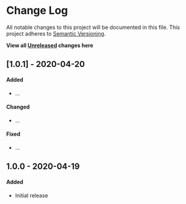 # Change Log
All notable changes to this project will be documented in this file.
This project adheres to [Semantic Versioning](http://semver.org/).

**View all [Unreleased][] changes here**

## [1.0.1] - 2020-04-20
#### Added
-   ...

#### Changed
-   ...

#### Fixed
-   ...

## 1.0.0 - 2020-04-19
#### Added
-   Initial release

[Unreleased]: https://github.com/pointybeard-boilerplate/symext-template-extension/compare/1.0.1...main
[1.0.0]: https://github.com/pointybeard-boilerplate/symext-template-extension/1.0.1...1.0.0

